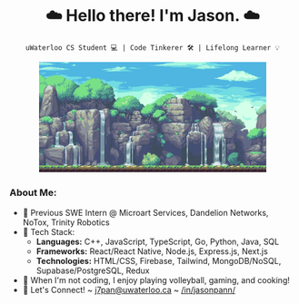 <h1 align="center"> ☁️ Hello there! I'm Jason. ☁️ </h1>
 
<div align="center">

`uWaterloo CS Student 💻 | Code Tinkerer 🛠 | Lifelong Learner 💡`

<img src="./waterfall.gif" alt="waterfall-pixelart-bg" width="400px"/>
</div>

<h3 align="left"> <b> About Me:</b> </h3>

- 🌼 Previous SWE Intern @ Microart Services, Dandelion Networks, NoTox, Trinity Robotics
- 🥞 Tech Stack:
  - **Languages:** C++, JavaScript, TypeScript, Go, Python, Java, SQL
  - **Frameworks:** React/React Native, Node.js, Express.js, Next.js
  - **Technologies:** HTML/CSS, Firebase, Tailwind, MongoDB/NoSQL, Supabase/PostgreSQL, Redux
- 🌱 When I'm not coding, I enjoy playing volleyball, gaming, and cooking!
- 🚀 Let's Connect! ~ <j7pan@uwaterloo.ca> ~ [/in/jasonpann/](https://www.linkedin.com/in/jasonpann)
  
